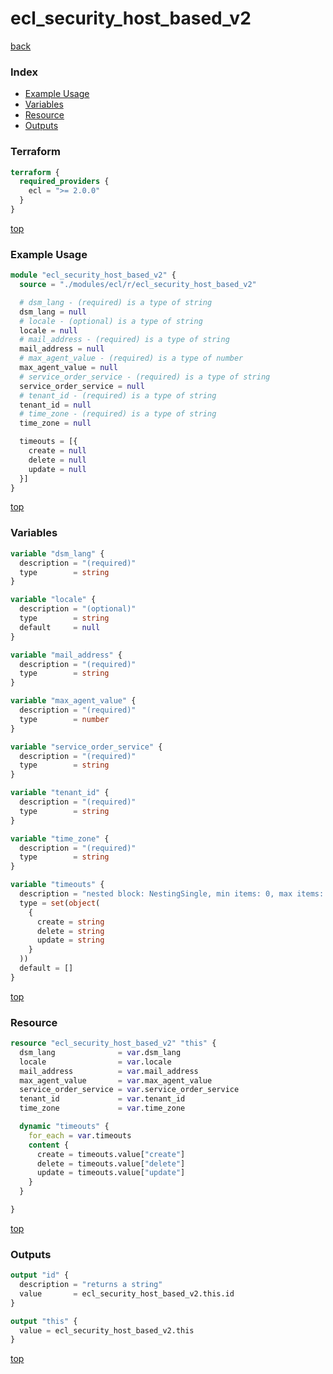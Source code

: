 # ecl_security_host_based_v2

[back](../ecl.md)

### Index

- [Example Usage](#example-usage)
- [Variables](#variables)
- [Resource](#resource)
- [Outputs](#outputs)

### Terraform

```terraform
terraform {
  required_providers {
    ecl = ">= 2.0.0"
  }
}
```

[top](#index)

### Example Usage

```terraform
module "ecl_security_host_based_v2" {
  source = "./modules/ecl/r/ecl_security_host_based_v2"

  # dsm_lang - (required) is a type of string
  dsm_lang = null
  # locale - (optional) is a type of string
  locale = null
  # mail_address - (required) is a type of string
  mail_address = null
  # max_agent_value - (required) is a type of number
  max_agent_value = null
  # service_order_service - (required) is a type of string
  service_order_service = null
  # tenant_id - (required) is a type of string
  tenant_id = null
  # time_zone - (required) is a type of string
  time_zone = null

  timeouts = [{
    create = null
    delete = null
    update = null
  }]
}
```

[top](#index)

### Variables

```terraform
variable "dsm_lang" {
  description = "(required)"
  type        = string
}

variable "locale" {
  description = "(optional)"
  type        = string
  default     = null
}

variable "mail_address" {
  description = "(required)"
  type        = string
}

variable "max_agent_value" {
  description = "(required)"
  type        = number
}

variable "service_order_service" {
  description = "(required)"
  type        = string
}

variable "tenant_id" {
  description = "(required)"
  type        = string
}

variable "time_zone" {
  description = "(required)"
  type        = string
}

variable "timeouts" {
  description = "nested block: NestingSingle, min items: 0, max items: 0"
  type = set(object(
    {
      create = string
      delete = string
      update = string
    }
  ))
  default = []
}
```

[top](#index)

### Resource

```terraform
resource "ecl_security_host_based_v2" "this" {
  dsm_lang              = var.dsm_lang
  locale                = var.locale
  mail_address          = var.mail_address
  max_agent_value       = var.max_agent_value
  service_order_service = var.service_order_service
  tenant_id             = var.tenant_id
  time_zone             = var.time_zone

  dynamic "timeouts" {
    for_each = var.timeouts
    content {
      create = timeouts.value["create"]
      delete = timeouts.value["delete"]
      update = timeouts.value["update"]
    }
  }

}
```

[top](#index)

### Outputs

```terraform
output "id" {
  description = "returns a string"
  value       = ecl_security_host_based_v2.this.id
}

output "this" {
  value = ecl_security_host_based_v2.this
}
```

[top](#index)